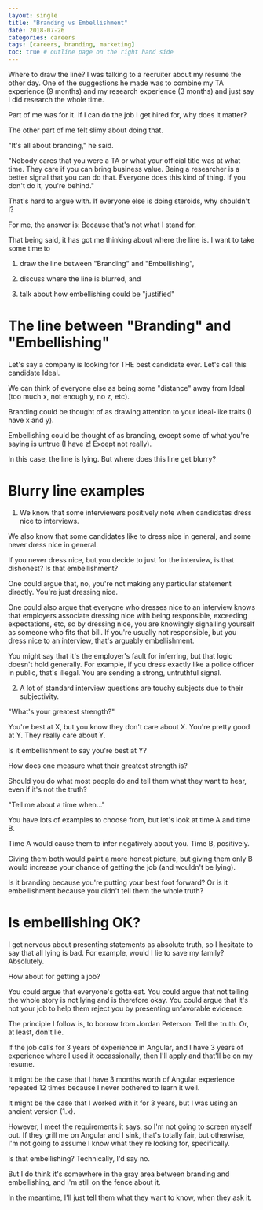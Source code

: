```yaml
---
layout: single
title: "Branding vs Embellishment"
date: 2018-07-26
categories: careers
tags: [careers, branding, marketing]
toc: true # outline page on the right hand side
---
```


Where to draw the line? I was talking to a recruiter about my resume the other day. One of the suggestions he made was to combine my TA experience (9 months) and my research experience (3 months) and just say I did research the whole time.

Part of me was for it. If I can do the job I get hired for, why does it matter?

The other part of me felt slimy about doing that.

"It's all about branding," he said.

"Nobody cares that you were a TA or what your official title was at what time. They care if you can bring business value. Being a researcher is a better signal that you can do that. Everyone does this kind of thing. If you don't do it, you're behind."

That's hard to argue with. If everyone else is doing steroids, why shouldn't I?

For me, the answer is: Because that's not what I stand for.

That being said, it has got me thinking about where the line is. I want to take some time to

1. draw the line between "Branding" and "Embellishing",

2. discuss where the line is blurred, and

3. talk about how embellishing could be "justified"

# The line between "Branding" and "Embellishing"

Let's say a company is looking for THE best candidate ever. Let's call this candidate Ideal.

We can think of everyone else as being some "distance" away from Ideal (too much x, not enough y, no z, etc).

Branding could be thought of as drawing attention to your Ideal-like traits (I have x and y).

Embellishing could be thought of as branding, except some of what you're saying is untrue (I have z! Except not really).

In this case, the line is lying. But where does this line get blurry?

# Blurry line examples

1. We know that some interviewers positively note when candidates dress nice to interviews.

We also know that some candidates like to dress nice in general, and some never dress nice in general.

If you never dress nice, but you decide to just for the interview, is that dishonest? Is that embellishment?

One could argue that, no, you're not making any particular statement directly. You're just dressing nice.

One could also argue that everyone who dresses nice to an interview knows that employers associate dressing nice with being responsible, exceeding expectations, etc, so by dressing nice, you are knowingly signalling yourself as someone who fits that bill. If you're usually not responsible, but you dress nice to an interview, that's arguably embellishment.

You might say that it's the employer's fault for inferring, but that logic doesn't hold generally. For example, if you dress exactly like a police officer in public, that's illegal. You are sending a strong, untruthful signal.

2. A lot of standard interview questions are touchy subjects due to their subjectivity.

"What's your greatest strength?"

You're best at X, but you know they don't care about X. You're pretty good at Y. They really care about Y.

Is it embellishment to say you're best at Y?

How does one measure what their greatest strength is?

Should you do what most people do and tell them what they want to hear, even if it's not the truth?

"Tell me about a time when..."

You have lots of examples to choose from, but let's look at time A and time B.

Time A would cause them to infer negatively about you. Time B, positively.

Giving them both would paint a more honest picture, but giving them only B would increase your chance of getting the job (and wouldn't be lying).

Is it branding because you're putting your best foot forward? Or is it embellishment because you didn't tell them the whole truth?

# Is embellishing OK?

I get nervous about presenting statements as absolute truth, so I hesitate to say that all lying is bad. For example, would I lie to save my family? Absolutely.

How about for getting a job?

You could argue that everyone's gotta eat. You could argue that not telling the whole story is not lying and is therefore okay. You could argue that it's not your job to help them reject you by presenting unfavorable evidence.

The principle I follow is, to borrow from Jordan Peterson: Tell the truth. Or, at least, don't lie.

If the job calls for 3 years of experience in Angular, and I have 3 years of experience where I used it occassionally, then I'll apply and that'll be on my resume.

It might be the case that I have 3 months worth of Angular experience repeated 12 times because I never bothered to learn it well.

It might be the case that I worked with it for 3 years, but I was using an ancient version (1.x).

However, I meet the requirements it says, so I'm not going to screen myself out. If they grill me on Angular and I sink, that's totally fair, but otherwise, I'm not going to assume I know what they're looking for, specifically.

Is that embellishing? Technically, I'd say no.

But I do think it's somewhere in the gray area between branding and embellishing, and I'm still on the fence about it.

In the meantime, I'll just tell them what they want to know, when they ask it.